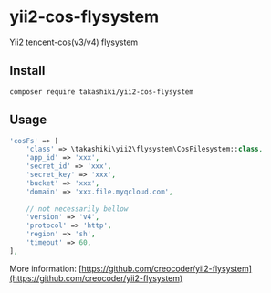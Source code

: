 # yii2-cos-flysystem

Yii2 tencent-cos(v3/v4) flysystem 

## Install

```
composer require takashiki/yii2-cos-flysystem
```

## Usage

```php
'cosFs' => [
    'class' => \takashiki\yii2\flysystem\CosFilesystem::class,
    'app_id' => 'xxx',
    'secret_id' => 'xxx',
    'secret_key' => 'xxx',
    'bucket' => 'xxx',
    'domain' => 'xxx.file.myqcloud.com',
    
    // not necessarily bellow 
    'version' => 'v4',
    'protocol' => 'http',
    'region' => 'sh',
    'timeout' => 60,
],
```

More information: [https://github.com/creocoder/yii2-flysystem](https://github.com/creocoder/yii2-flysystem)
